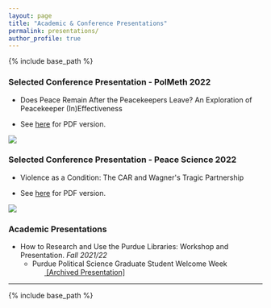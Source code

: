 ```yaml
---
layout: page
title: "Academic & Conference Presentations"
permalink: presentations/
author_profile: true
---
```


{% include base_path %}

### Selected Conference Presentation - PolMeth 2022
* Does Peace Remain After the Peacekeepers Leave? An Exploration of Peacekeeper (In)Effectiveness

* See [here](https://www.skytheacademic.com/files/polmeth_2022_presentation.pdf) for PDF version.

![](https://www.skytheacademic.com/files/polmeth_2022_presentation.jpg)

### Selected Conference Presentation - Peace Science 2022
* Violence as a Condition: The CAR and Wagner's Tragic Partnership

* See [here](https://www.skytheacademic.com/files/pssi_2022_poster.pdf) for PDF version.

![](https://www.skytheacademic.com/files/pssi_2022_poster.jpg)


<!-- <embed src="{{ site.baseurl }}/files/pssi_2022_poster.jpg" width="1200" height="900" type='application/jpg'> -->


### Academic Presentations
* How to Research and Use the Purdue Libraries: Workshop and Presentation. *Fall 2021/22*
  * Purdue Political Science Graduate Student Welcome Week
<br>&nbsp;&nbsp;&nbsp;&nbsp;&nbsp;&nbsp;<span style="padding-right:5%"><a href='{{ "https://www.skytheacademic.com/files/libraries_presentation.pdf"}}'><i class='fas fa-file-pdf'></i> [Archived Presentation]</a></span>


---

{% include base_path %}
